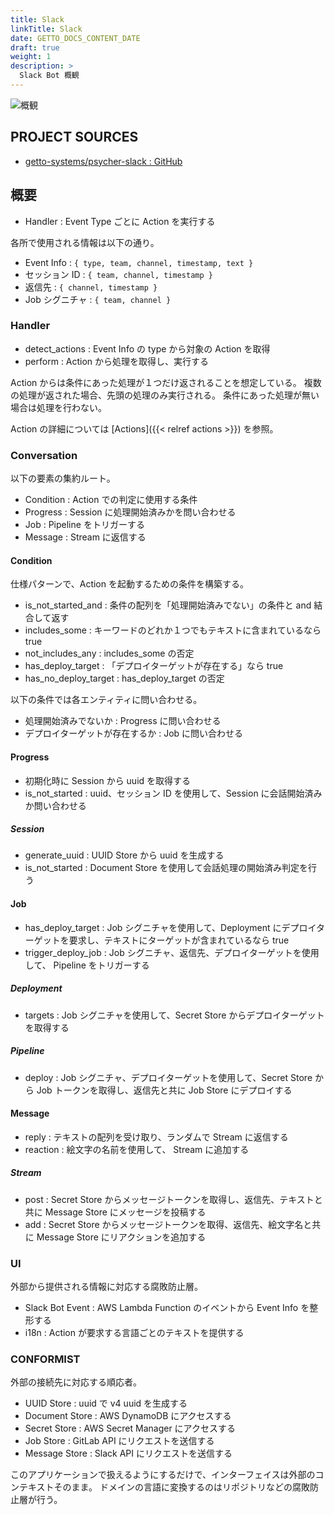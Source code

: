 ```yaml
---
title: Slack
linkTitle: Slack
date: GETTO_DOCS_CONTENT_DATE
draft: true
weight: 1
description: >
  Slack Bot 概観
---
```


![概観](abstract.png)


## PROJECT SOURCES

- [getto-systems/psycher-slack : GitHub](https://github.com/getto-systems/psycher-slack)


## 概要

- Handler : Event Type ごとに Action を実行する

各所で使用される情報は以下の通り。

- Event Info : `{ type, team, channel, timestamp, text }`
- セッション ID : `{ team, channel, timestamp }`
- 返信先 : `{ channel, timestamp }`
- Job シグニチャ : `{ team, channel }`


### Handler

- detect_actions : Event Info の type から対象の Action を取得
- perform : Action から処理を取得し、実行する

Action からは条件にあった処理が１つだけ返されることを想定している。
複数の処理が返された場合、先頭の処理のみ実行される。
条件にあった処理が無い場合は処理を行わない。

Action の詳細については [Actions]({{< relref actions >}}) を参照。


### Conversation

以下の要素の集約ルート。

- Condition : Action での判定に使用する条件
- Progress : Session に処理開始済みかを問い合わせる
- Job : Pipeline をトリガーする
- Message : Stream に返信する


#### Condition

仕様パターンで、Action を起動するための条件を構築する。

- is_not_started_and : 条件の配列を「処理開始済みでない」の条件と and 結合して返す
- includes_some : キーワードのどれか１つでもテキストに含まれているなら true
- not_includes_any : includes_some の否定
- has_deploy_target : 「デプロイターゲットが存在する」なら true
- has_no_deploy_target : has_deploy_target の否定

以下の条件では各エンティティに問い合わせる。

- 処理開始済みでないか : Progress に問い合わせる
- デプロイターゲットが存在するか : Job に問い合わせる


#### Progress

- 初期化時に Session から uuid を取得する
- is_not_started : uuid、セッション ID を使用して、Session に会話開始済みか問い合わせる


##### Session

- generate_uuid : UUID Store から uuid を生成する
- is_not_started : Document Store を使用して会話処理の開始済み判定を行う


#### Job

- has_deploy_target : Job シグニチャを使用して、Deployment にデプロイターゲットを要求し、テキストにターゲットが含まれているなら true
- trigger_deploy_job : Job シグニチャ、返信先、デプロイターゲットを使用して、 Pipeline をトリガーする


##### Deployment

- targets : Job シグニチャを使用して、Secret Store からデプロイターゲットを取得する


##### Pipeline

- deploy : Job シグニチャ、デプロイターゲットを使用して、Secret Store から Job トークンを取得し、返信先と共に Job Store にデプロイする


#### Message

- reply : テキストの配列を受け取り、ランダムで Stream に返信する
- reaction : 絵文字の名前を使用して、 Stream に追加する


##### Stream

- post : Secret Store からメッセージトークンを取得し、返信先、テキストと共に Message Store にメッセージを投稿する
- add : Secret Store からメッセージトークンを取得、返信先、絵文字名と共に Message Store にリアクションを追加する


### UI

外部から提供される情報に対応する腐敗防止層。

- Slack Bot Event : AWS Lambda Function のイベントから Event Info を整形する
- i18n : Action が要求する言語ごとのテキストを提供する


### CONFORMIST

外部の接続先に対応する順応者。

- UUID Store : uuid で v4 uuid を生成する
- Document Store : AWS DynamoDB にアクセスする
- Secret Store : AWS Secret Manager にアクセスする
- Job Store : GitLab API にリクエストを送信する
- Message Store : Slack API にリクエストを送信する

このアプリケーションで扱えるようにするだけで、インターフェイスは外部のコンテキストそのまま。
ドメインの言語に変換するのはリポジトリなどの腐敗防止層が行う。
